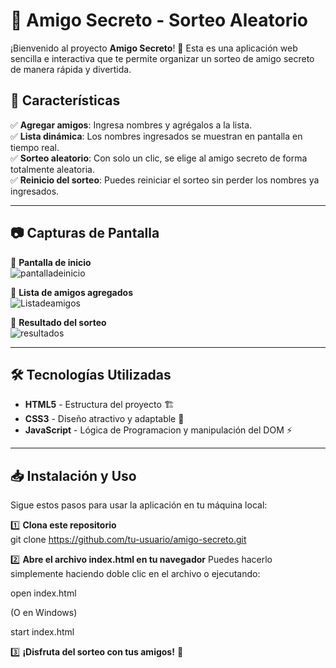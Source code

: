 # 🎁 Amigo Secreto - Sorteo Aleatorio

¡Bienvenido al proyecto **Amigo Secreto**! 🎉 Esta es una aplicación web sencilla e interactiva que te permite organizar un sorteo de amigo secreto de manera rápida y divertida. 

## 🚀 Características

✅ **Agregar amigos**: Ingresa nombres y agrégalos a la lista.  
✅ **Lista dinámica**: Los nombres ingresados se muestran en pantalla en tiempo real.  
✅ **Sorteo aleatorio**: Con solo un clic, se elige al amigo secreto de forma totalmente aleatoria.  
✅ **Reinicio del sorteo**: Puedes reiniciar el sorteo sin perder los nombres ya ingresados.  

---

## 📷 Capturas de Pantalla

🔹 **Pantalla de inicio**  
![pantalladeinicio](https://github.com/user-attachments/assets/a2300bd0-678e-4a30-9c3d-6cd86d049d34)

🔹 **Lista de amigos agregados**  
![Listadeamigos](https://github.com/user-attachments/assets/aa0e52c6-3200-4f6b-b221-0f8da8c06ca7)

🔹 **Resultado del sorteo**  
![resultados](https://github.com/user-attachments/assets/9e8cc2b6-b477-41d6-a9b4-9869a1f621cb)

---

## 🛠️ Tecnologías Utilizadas

- **HTML5** - Estructura del proyecto 🏗️  
- **CSS3** - Diseño atractivo y adaptable 🎨  
- **JavaScript** - Lógica de Programacion y manipulación del DOM ⚡  

---

## 📥 Instalación y Uso

Sigue estos pasos para usar la aplicación en tu máquina local:

1️⃣ **Clona este repositorio**  
git clone https://github.com/tu-usuario/amigo-secreto.git

2️⃣ **Abre el archivo index.html en tu navegador**
Puedes hacerlo simplemente haciendo doble clic en el archivo o ejecutando:

open index.html

(O en Windows)

start index.html

3️⃣ **¡Disfruta del sorteo con tus amigos!** 🎉



